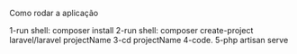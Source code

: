 Como rodar a aplicação

1-run shell: composer install
2-run shell: composer create-project laravel/laravel projectName
3-cd projectName
4-code.
5-php artisan serve
